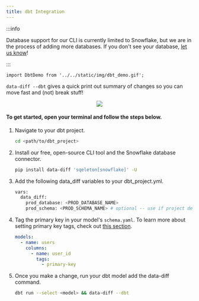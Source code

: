 ```yaml
---
title: dbt Integration
---
```


:::info

Database support for our CLI is currently limited to Snowflake, but we are in the process of adding more databases. If you don't see your database, [let us know](https://github.com/datafold/data-diff/issues/new?assignees=&labels=new-db-driver&template=request-support-for-a-database.md&title=Add+support+for+%3Cdatabase+name%3E)!

:::

```mdx-code-block
import DbtDemo from '../../static/img/dbt_demo.gif';

```
`data-diff --dbt` gives a quick print out summary of changes so you can move fast and (not) break stuff!

<center><img src={DbtDemo} style={{width: '75%'}}/></center>


#### To get started, open your terminal and follow the steps below.

1. Navigate to your dbt project.
    ```bash
    cd <path/to/dbt_project>
    ```
2. Install our free, open-source CLI tool and the Snowflake database connector.
    ```bash
    pip install data-diff 'sqeleton[snowflake]' -U
    ```
3. Add the following data_diff variables to your dbt_project.yml.
    ```bash
    vars:
      data_diff:
        prod_database: <PROD_DATABASE_NAME>
        prod_schema: <PROD_SCHEMA_NAME> # optional -- use if project deploys to a single schema
    ```
4. Tag the primary key in your model's `schema.yaml`. To learn more about setting primary key tags, check out [this section](../integrations/orchestration/dbt_adv_config#tag-primary-keys-in-dbt-models).
    ```yaml
    models:
      - name: users
        columns:
          - name: user_id
            tags:
              - primary-key
    ```
5. Once you make a change, run your dbt model add the data-diff command.
    ```bash
    dbt run --select <model> && data-diff --dbt
    ```